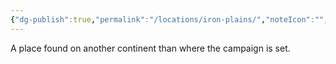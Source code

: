 ```yaml
---
{"dg-publish":true,"permalink":"/locations/iron-plains/","noteIcon":"","created":"2024-09-17T23:42:32.444+01:00","updated":"2024-12-31T20:49:11.875+00:00"}
---
```


A place found on another continent than where the campaign is set.